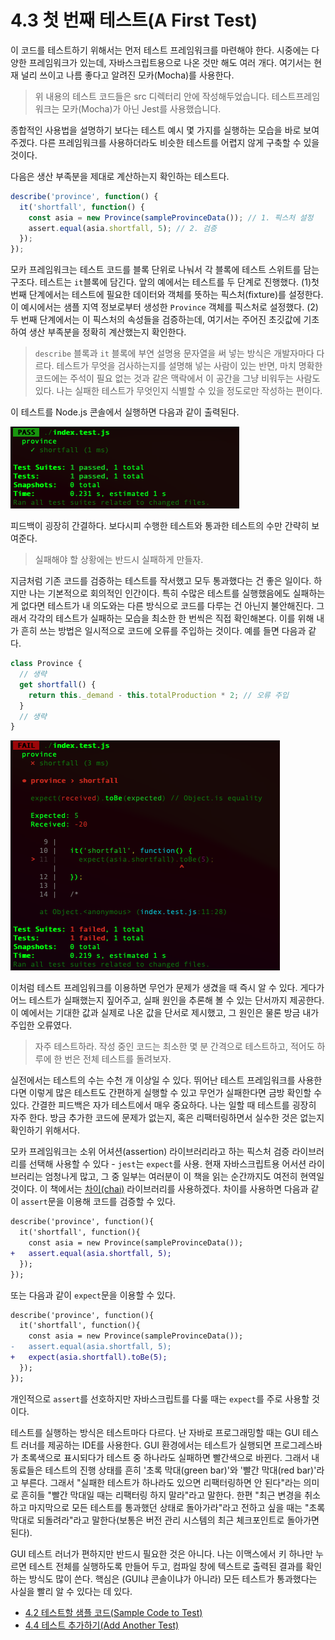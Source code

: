 # 4.3 첫 번째 테스트(A First Test)
이 코드를 테스트하기 위해서는 먼저 테스트 프레임워크를 마련해야 한다. 시중에는 다양한 프레임워크가 있는데, 자바스크립트용으로 나온 것만 해도 여러 개다. 여기서는 현재 널리 쓰이고 나름 좋다고 알려진 모카(Mocha)를 사용한다.

> 위 내용의 테스트 코드들은 src 디렉터리 안에 작성해두었습니다. 테스트프레임워크는 모카(Mocha)가 아닌 Jest를 사용했습니다.

종합적인 사용법을 설명하기 보다는 테스트 예시 몇 가지를 실행하는 모습을 바로 보여주겠다. 다른 프레임워크를 사용하더라도 비슷한 테스트를 어렵지 않게 구축할 수 있을 것이다.

다음은 생산 부족분을 제대로 계산하는지 확인하는 테스트다.
```javascript
describe('province', function() {
  it('shortfall', function() {
    const asia = new Province(sampleProvinceData()); // 1. 픽스처 설정
    assert.equal(asia.shortfall, 5); // 2. 검증
  });
});
```

모카 프레임워크는 테스트 코드를 블록 단위로 나눠서 각 블록에 테스트 스위트를 담는 구조다. 테스트는 `it`블록에 담긴다. 앞의 예에서는 테스트를 두 단계로 진행했다. (1)첫 번째 단계에서는 테스트에 필요한 데이터와 객체를 뜻하는 픽스처(fixture)를 설정한다. 이 예시에서는 샘플 지역 정보로부터 생성한 `Province` 객체를 픽스처로 설정했다. (2)두 번째 단계에서는 이 픽스처의 속성들을 검증하는데, 여기서는 주어진 초깃값에 기초하여 생산 부족분을 정확히 계산했는지 확인한다.

> `describe` 블록과 `it` 블록에 부연 설명용 문자열을 써 넣는 방식은 개발자마다 다르다. 테스트가 무엇을 검사하는지를 설명해 넣는 사람이 있는 반면, 마치 명확한 코드에는 주석이 필요 없는 것과 같은 맥락에서 이 공간을 그냥 비워두는 사람도 있다. 나는 실패한 테스트가 무엇인지 식별할 수 있을 정도로만 작성하는 편이다.

이 테스트를 Node.js 콘솔에서 실행하면 다음과 같이 출력된다.

![첫번째 테스트 이미지](4-3-first-test.png)

피드백이 굉장히 간결하다. 보다시피 수행한 테스트와 통과한 테스트의 수만 간략히 보여준다.

> 실패해야 할 상황에는 반드시 실패하게 만들자.

지금처럼 기존 코드를 검증하는 테스트를 작서했고 모두 통과했다는 건 좋은 일이다. 하지만 나는 기본적으로 회의적인 인간이다. 특히 수많은 테스트를 실행했음에도 실패하는 게 없다면 테스트가 내 의도와는 다른 방식으로 코드를 다루는 건 아닌지 불안해진다. 그래서 각각의 테스트가 실패하는 모습을 최소한 한 번씩은 직접 확인해본다. 이를 위해 내가 흔히 쓰는 방법은 일시적으로 코드에 오류를 주입하는 것이다. 예를 들면 다음과 같다.
```javascript
class Province {
  // 생략
  get shortfall() {
    return this._demand - this.totalProduction * 2; // 오류 주입
  }
  // 생략
}
```

![두번째 테스트 이미지 - 실패](4-3-second-test-failed.png)

이처럼 테스트 프레임워크를 이용하면 무언가 문제가 생겼을 때 즉시 알 수 있다. 게다가 어느 테스트가 실패했는지 짚어주고, 실패 원인을 추론해 볼 수 있는 단서까지 제공한다. 이 예에서는 기대한 값과 실제로 나온 값을 단서로 제시했고, 그 원인은 물론 방금 내가 주입한 오류였다.

> 자주 테스트하라. 작성 중인 코드는 최소한 몇 분 간격으로 테스트하고, 적어도 하루에 한 번은 전체 테스트를 돌려보자.

실전에서는 테스트의 수는 수천 개 이상일 수 있다. 뛰어난 테스트 프레임워크를 사용한다면 이렇게 많은 테스트도 간편하게 실행할 수 있고 무언가 실패한다면 금방 확인할 수 있다. 간결한 피드백은 자가 테스트에서 매우 중요하다. 나는 일할 때 테스트를 굉장히 자주 한다. 방금 추가한 코드에 문제가 없는지, 혹은 리팩터링하면서 실수한 것은 없는지 확인하기 위해서다.

모카 프레임워크는 소위 어셔션(assertion) 라이브러리라고 하는 픽스처 검증 라이브러리를 선택해 사용할 수 있다 - `jest`는 `expect`를 사용. 현재 자바스크립트용 어서션 라이브러리는 엄청나게 많고, 그 중 일부는 여러분이 이 책을 읽는 순간까지도 여전히 현역일 것이다. 이 책에서는 [차이(chai)](https://www.chaijs.com/) 라이브러리를 사용하겠다. 차이를 사용하면 다음과 같이 `assert`문을 이용해 코드를 검증할 수 있다.

```diff
describe('province', function(){
  it('shortfall', function(){
    const asia = new Province(sampleProvinceData());
+   assert.equal(asia.shortfall, 5);
  });
});
```

또는 다음과 같이 `expect`문을 이용할 수 있다.

```diff
describe('province', function(){
  it('shortfall', function(){
    const asia = new Province(sampleProvinceData());
-   assert.equal(asia.shortfall, 5);
+   expect(asia.shortfall).toBe(5);
  });
});
```

개인적으로 `assert`를 선호하지만 자바스크립트를 다룰 때는 `expect`를 주로 사용할 것이다.

테스트를 실행하는 방식은 테스트마다 다르다. 난 자바로 프로그래밍할 때는 GUI 테스트 러너를 제공하는 IDE를 사용한다. GUI 환경에서는 테스트가 실행되면 프로그레스바가 초록색으로 표시되다가 테스트 중 하나라도 실패하면 빨간색으로 바뀐다. 그래서 내 동료들은 테스트의 진행 상태를 흔히 '초록 막대(green bar)'와 '빨간 막대(red bar)'라고 부른다. 그래서 "실패한 테스트가 하나라도 있으면 리팩터링하면 안 된다"라는 의미로 흔히들 "빨간 막대일 때는 리팩터링 하지 말라"라고 말한다. 한편 "최근 변경을 취소하고 마지막으로 모든 테스트를 통과했던 상태로 돌아가라"라고 전하고 싶을 때는 "초록 막대로 되돌려라"라고 말한다(보통은 버전 관리 시스템의 최근 체크포인트로 돌아가면 된다).

GUI 테스트 러너가 편하지만 반드시 필요한 것은 아니다. 나는 이맥스에서 키 하나만 누르면 테스트 전체를 실행하도록 만들어 두고, 컴파일 창에 텍스트로 출력된 결과를 확인하는 방식도 많이 쓴다. 핵심은 (GUI냐 콘솔이냐가 아니라) 모든 테스트가 통과했다는 사실을 빨리 알 수 있다는 데 있다.

- [4.2 테스트할 샘플 코드(Sample Code to Test)](https://github.com/wonder13662/refactoring-v2/blob/writing/chapter04/4-2.md)
- [4.4 테스트 추가하기(Add Another Test)](https://github.com/wonder13662/refactoring-v2/blob/writing/chapter04/4-4.md)